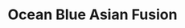 ---
layout: place
title: Ocean Blue Asian Fusion
permalink: /florida/clearwater/ocean-blue-asian-fusion.html
stateAbbr: FL
stateName: Florida
cityName: Clearwater
seo:
  type: restaurant
  links: https://oceanbluesushi.com/
place_id: ChIJw7sGc3XuwogRlg-BSbU99yI
photos:
  - name: >-
      places/ChIJw7sGc3XuwogRlg-BSbU99yI/photos/AeeoHcKnobTXkuvi-2wUZtndyZYHpMnipwfGg1NpaYB95326gNRQIw3UQ93T1gUs_eTtmXCiTygl2Gk-fJaibsuaj2RKn2Dp_3DNXlyOJCReDM1HJ5a5QvKR3HxDlOyVK3eITlUPgPVxjucZ-XQYSN02URawofWq0hVDkTiI8pSlHO3bI6f4XDlqxcy_QMLRgDYLCtUvBQurWqgPNzaqTR82BaBrl6BcyugMQhj9jxcNgFZo5ATq5lDH5nuRlGZUrUyc8ft1qWRM8v-C6bV_SldH8CjsnbmWmW-N_GMFyiQ2L4b0Sw
    widthPx: 1491
    heightPx: 1179
    authorAttributions:
      - displayName: Ocean Blue Asian Fusion
        uri: https://maps.google.com/maps/contrib/113911121034770684306
        photoUri: >-
          https://lh3.googleusercontent.com/a-/ALV-UjWnL96Tg9CeBGulNDNDSlkGA0RzMMeA4FRlzhXU79pfeW25gIc=s100-p-k-no-mo
    flagContentUri: >-
      https://www.google.com/local/imagery/report/?cb_client=maps_api_places.places_api&image_key=!1e10!2sAF1QipOm7kUuDKRl9K1TXniRhuMUXitHrTgbn_L2_mGE&hl=en-US
    googleMapsUri: >-
      https://www.google.com/maps/place//data=!3m4!1e2!3m2!1sAF1QipOm7kUuDKRl9K1TXniRhuMUXitHrTgbn_L2_mGE!2e10!4m2!3m1!1s0x88c2ee757306bbc3:0x22f73db549810f96
  - name: >-
      places/ChIJw7sGc3XuwogRlg-BSbU99yI/photos/AeeoHcIJ7t-who1Me65J7K-AbQkNievB1LsvliTU-C8DHHkhDkDg32X1hlPZ02m5czWXtsztXr_TKdtJT_Qi2xW1Xdk7amY7cb1JxmDiQfJzCnxkp9DZhMCxtV5eEmUe61wQodTdHzZ0LdzjmOetMKx5ptN42tPCYF8qwQjjqLqCer424iuqt6YQKbNuYsZGzR-CA6EyGTAAP_OerusxzJPwwvn-Im2wiRTBg6JYai81SpL_jKEFCR8w2fgihyiH0skAnWvvD_Gzrf1HO2J4NVa5eatjr0kk0J7IVuRb1vdkTvcO0A
    widthPx: 960
    heightPx: 720
    authorAttributions:
      - displayName: Ocean Blue Asian Fusion
        uri: https://maps.google.com/maps/contrib/113911121034770684306
        photoUri: >-
          https://lh3.googleusercontent.com/a-/ALV-UjWnL96Tg9CeBGulNDNDSlkGA0RzMMeA4FRlzhXU79pfeW25gIc=s100-p-k-no-mo
    flagContentUri: >-
      https://www.google.com/local/imagery/report/?cb_client=maps_api_places.places_api&image_key=!1e10!2sAF1QipO4wDr7E9MmQ3Vpdhz-vA9hwqni5P0ANH56WGrW&hl=en-US
    googleMapsUri: >-
      https://www.google.com/maps/place//data=!3m4!1e2!3m2!1sAF1QipO4wDr7E9MmQ3Vpdhz-vA9hwqni5P0ANH56WGrW!2e10!4m2!3m1!1s0x88c2ee757306bbc3:0x22f73db549810f96
  - name: >-
      places/ChIJw7sGc3XuwogRlg-BSbU99yI/photos/AeeoHcK8eFNfUJeyIaJp-cd_CcjdrN9eKgM5X1Ity_tmeQQRFERULb-VyMXCMfLSKx9v9wtAvSMlFWbgXIqBeWekVUREVfyXunzfcsCuNTbibJZvUDo3zpYE1iwm8g_mQ6ITOVmFonoZhIqiPreBtslrEXotKL0_7Ib4POxDmzCixdgHE3Vtr3SegqcUvW5Dc07jdJzrYA653PvErbXV7LFxxOqqViUWrqBb8fV-dVe9VupYApFFJ8CSmrwBr48XiflVn7h9x1qui7zM3HRbfWyNd81Vl-O794TXaLEFdaK1y_xlfeJL77-1ycB4sVJFf5ZqtSDHzDdAlOGyxc_KHQbHWbF7zJKqn9RjvDlCnlV_rhpMwJxOGWnhdvO9vBzmetDB_GYxAq6o5jDBXp59AkSb8wjr4BbPRlWFsJ6RWhdag8cYkA
    widthPx: 4000
    heightPx: 3000
    authorAttributions:
      - displayName: Thomas Seyfors
        uri: https://maps.google.com/maps/contrib/109351589230925055274
        photoUri: >-
          https://lh3.googleusercontent.com/a-/ALV-UjVASYUd70TonTSqirxQRPKAfOYhDHa8Q0D4qGL83U44wFE5a_OV=s100-p-k-no-mo
    flagContentUri: >-
      https://www.google.com/local/imagery/report/?cb_client=maps_api_places.places_api&image_key=!1e10!2sCIHM0ogKEICAgID96K-0Lg&hl=en-US
    googleMapsUri: >-
      https://www.google.com/maps/place//data=!3m4!1e2!3m2!1sCIHM0ogKEICAgID96K-0Lg!2e10!4m2!3m1!1s0x88c2ee757306bbc3:0x22f73db549810f96
  - name: >-
      places/ChIJw7sGc3XuwogRlg-BSbU99yI/photos/AeeoHcLw4uqyiqSPx5OteNvDxWjZzWaz1CEPJB4N66DRF__b_0oG_TCEnlv99TY2zTv8qhyecLI5bZ4X7W_veyRmd982iWXThYzqR0BNov_YKTts3sZ3goSe-oYWnsXeSd18odjekiUUgjvtnNSN9hYLuJtWuc0a5TBHcl0-81Q4zCUD5E_seWfljyCS3qlbJOd6O1Ipc0fr4-wXSETN5uOjyKH-KWFVlKhxYMpQVfPuBM2fDuXjuI87lYCQHEQU7OE5PZD5S54BZjCN2KsNc6Zuk365op_wyDCWR2UnbbOmhqkDxYNWHPd5o91GZPa5eHmuwRrsDCMrHYf6OHsFZvADeh5B2rcyRhR3cskFnqdH4X50CSLV-ihvp4cANoZsBgFhvRi0lcjStZ6dQbBb1F6XXIrekWeIyiYsBf5eicku3YewGnXx
    widthPx: 1920
    heightPx: 1080
    authorAttributions:
      - displayName: Bryan Flemings
        uri: https://maps.google.com/maps/contrib/104253042496230874010
        photoUri: >-
          https://lh3.googleusercontent.com/a/ACg8ocJZxeoIy4k7xhata0WPTOrvMgyTSIwMyh5fhPuyprlycyUTSw=s100-p-k-no-mo
    flagContentUri: >-
      https://www.google.com/local/imagery/report/?cb_client=maps_api_places.places_api&image_key=!1e10!2sCIHM0ogKEICAgICzzdrWrAE&hl=en-US
    googleMapsUri: >-
      https://www.google.com/maps/place//data=!3m4!1e2!3m2!1sCIHM0ogKEICAgICzzdrWrAE!2e10!4m2!3m1!1s0x88c2ee757306bbc3:0x22f73db549810f96
  - name: >-
      places/ChIJw7sGc3XuwogRlg-BSbU99yI/photos/AeeoHcI9gqiTHeHLWE0tMxew8Se299GpoA779FuawnWTJiZEp41MnpRO8B7IBkHqkyA2VcL0yM3F-Uh-i8rMJLw0_LyuM_CXCZixIiN02NDt2fY2uh8nCkWRUhZ8TncTqy4RzIV24fCfdOS98kD772pUVRD2nRkc-o9MtG-CpAoifmXnlDSHa3A4WSCZS5MckV3gnGx0O_Bc9DWvNfTRewqSnHFEbr0qb-OjMCGC7vSS1vekodcRVAjc3J4O6q8a-MdKNH4rU0aMoekNpMmSx05Ie6XAEgo5w_TGMFWYKsjvEYxAiAucwTurmqrfE0tNSiEOtPfD1Y8vAAE1MP9Zp8kFQpR2y7ijrFNbupaimUphrlX3BrebH0rCZRzqqF9ivSHoNagl1OrNdHSXiNJE9Y1kuJP4UGEDUig5QqD6rS955Bsfbw
    widthPx: 3024
    heightPx: 4032
    authorAttributions:
      - displayName: Lakeya Johnson
        uri: https://maps.google.com/maps/contrib/115407695420092445765
        photoUri: >-
          https://lh3.googleusercontent.com/a-/ALV-UjUfwVLPfSQoXt4t6xDBs_gXXWLhqEjWMjW0KOQGYJMkHnVJ4xY=s100-p-k-no-mo
    flagContentUri: >-
      https://www.google.com/local/imagery/report/?cb_client=maps_api_places.places_api&image_key=!1e10!2sCIHM0ogKEICAgIC9_5iKCQ&hl=en-US
    googleMapsUri: >-
      https://www.google.com/maps/place//data=!3m4!1e2!3m2!1sCIHM0ogKEICAgIC9_5iKCQ!2e10!4m2!3m1!1s0x88c2ee757306bbc3:0x22f73db549810f96
  - name: >-
      places/ChIJw7sGc3XuwogRlg-BSbU99yI/photos/AeeoHcI2os0dc6PvaPFVZbyMMHYPddLCiPXcKLuTUxD21GCPErZAPhR8ZYN6N-XiuAbXGIXNIbntzt8Q0LbbSpsbY7ylfekZ_F4ywqbo_pKVMWfqPreDHABWdfY6vc8wcOZmMKG4LhlBbnxLDjFwPn8aOhJwJCvVDsaPwIFUcyxkITeQCI77jN7An7LOgwuWL6nxuX_QORfPiN9UhO33vRFLc5Ge1DnFP7mHg9xNukKcyHerJkJVpA_dr3eV8KI6uJdXWxS3Gq9CyPQHKKGSko9YPFS0XFDUyT7RC6wbOuUEee7f4CvovC-p3ouoCcpZ1pjV40ikIhjfw_AKygx3jQQ0Jr4-QxOUytSLsAuIq-cIgZVY6AT0TbIBoiZDYAhitG52jqzPVvGFoDn1_id0tOjbn2VDUG_b4j1iHEU_424xI_FPPtjb
    widthPx: 4000
    heightPx: 3000
    authorAttributions:
      - displayName: Tootsie Nguyen
        uri: https://maps.google.com/maps/contrib/112108698643576613797
        photoUri: >-
          https://lh3.googleusercontent.com/a-/ALV-UjU4n27bJyA1jBgcPzfW0xDGgOba6i8Rm8-Uwat7jng9vZGQx7YvXw=s100-p-k-no-mo
    flagContentUri: >-
      https://www.google.com/local/imagery/report/?cb_client=maps_api_places.places_api&image_key=!1e10!2sCIHM0ogKEICAgIDdta-xmAE&hl=en-US
    googleMapsUri: >-
      https://www.google.com/maps/place//data=!3m4!1e2!3m2!1sCIHM0ogKEICAgIDdta-xmAE!2e10!4m2!3m1!1s0x88c2ee757306bbc3:0x22f73db549810f96
  - name: >-
      places/ChIJw7sGc3XuwogRlg-BSbU99yI/photos/AeeoHcJ4VdCMsv_RVv6WN_BXmpsDbzXCbzMFXgWSjcqLjIoEaGHn_6h10WGMW98vavQmXVfyj_L6Nitwr372pi40edO_A5BTS1Z_HUSIUDnTl5YubGzxxMm0Zfw88b56qopE3HJWMBur-eAdOjHXndVSnf1E0e8IVYYp47JReKeg8m7OqYyWmAqvPop-9UO-9mcHg9cRrlqjnKMVt8TNGykne9KV7DU5-bTUVClyMC2BVj7b_mqG5UbL9Pt7v_mlaLT-0RRdR8O10wlyWuJ1RI2dm9KEMDld-khhb9UrRZCEq1WmmgeCHq_3VrAaqsmmvCRqYWbgfI5vSnw0M1Gdr7EjuEvT6u6f8GsB9aVCwkR64QtwFVRqmDDWNZpLC9K4VjIkUa8hoVt-G6BPBdgGz214k45WYUxOt5JSWQFJCcIdC6Vqqg
    widthPx: 3024
    heightPx: 4032
    authorAttributions:
      - displayName: Richard Gregorio
        uri: https://maps.google.com/maps/contrib/103697272307264121976
        photoUri: >-
          https://lh3.googleusercontent.com/a-/ALV-UjW6uPzrxvXJQKDzFe2Zto-HciAR0drFf5rn1aplFB6v4ObWZvng=s100-p-k-no-mo
    flagContentUri: >-
      https://www.google.com/local/imagery/report/?cb_client=maps_api_places.places_api&image_key=!1e10!2sCIHM0ogKEICAgICH0d3KSw&hl=en-US
    googleMapsUri: >-
      https://www.google.com/maps/place//data=!3m4!1e2!3m2!1sCIHM0ogKEICAgICH0d3KSw!2e10!4m2!3m1!1s0x88c2ee757306bbc3:0x22f73db549810f96
  - name: >-
      places/ChIJw7sGc3XuwogRlg-BSbU99yI/photos/AeeoHcIrTAAL2mGKwXGzAPGLJ0ill-rXU53OiibefvLmQpzv7lZ-mJX3CMXdIPGIQ44q69t8Ki5vEahLJtYc8VSJK4ETbscOmQ7TDlHOrhRYjdBcc5knoY_QFoJ6Mccv-MSKIU_td8ZnR_FkTRrge4qWyTUBqgXjlzPWNWu1S2gstD7AD3GMbjndGbeztmeOiqPiclnYLUORaZnyA0zlToOwyHz3eBygwYuVkmiqT3FFkTB3BJWYg7b9wt0CTOvk8zkRn5Nu2cyZx5CoBwiIow34dGUq1IOcS7OvEothRn3ix0IInWTH_C6X4rsAIRedWw0LMQdB76DNlNLSwo0su-xfWHsLuMav65nvfWa8av8Tr3q_jV_FrF1G9c1jTUh6iRw7S29SaLKQW_FxgunAQAlsLkaw5nObSyXTb4z6541eaoM
    widthPx: 3024
    heightPx: 4032
    authorAttributions:
      - displayName: michael ortega
        uri: https://maps.google.com/maps/contrib/109821358611579319751
        photoUri: >-
          https://lh3.googleusercontent.com/a-/ALV-UjVFtYly_JnC99bVD9wgW33W2kalhLZFyHQchCo3PDvjtm0d0-Cv=s100-p-k-no-mo
    flagContentUri: >-
      https://www.google.com/local/imagery/report/?cb_client=maps_api_places.places_api&image_key=!1e10!2sCIHM0ogKEICAgICkrej9Mw&hl=en-US
    googleMapsUri: >-
      https://www.google.com/maps/place//data=!3m4!1e2!3m2!1sCIHM0ogKEICAgICkrej9Mw!2e10!4m2!3m1!1s0x88c2ee757306bbc3:0x22f73db549810f96
  - name: >-
      places/ChIJw7sGc3XuwogRlg-BSbU99yI/photos/AeeoHcJoweogoIESHgR9x0RjuoOKZHiYRmMsCDIz5zKNYToB9i5rwHMgrt_0UZVrbK2q-2sk_DPddpJWxMxCDP_g12DXeTQxkhGGA6hpB3bCtZoeBNWYuItgUqZaK4ZHrZyDwgowb88JBtq8oNXyBGY4FxOi1J9MAjxXDbO9hORzxkneSGz-Zcy2L2OmvRSQJETMYkdz8Cy_FQUtXgo0hoaAisOqJGxHEVl25JAH3QtPuHYF_xTVsbnXOnJewLgPdogLAaUmUfE_4xQfA4ApNusaAETPQMdP4PDj06Fp4zaGVSiO_msfxBsgF13Cu1N0ASDr3zzTkreBm2CeqEhpAzcbEFxvlP7we7N43pLWkAhQrBNQ9Qw4UJo0RdByyIvkcPG4KvfbCmte_tHsniQkv29fsvsGlSwF7s4dyhtXpJaTgnQ
    widthPx: 3000
    heightPx: 4000
    authorAttributions:
      - displayName: Melissa Jean
        uri: https://maps.google.com/maps/contrib/107080660883717783186
        photoUri: >-
          https://lh3.googleusercontent.com/a-/ALV-UjVcSvTMIxgnbn167Rd2JP7ymSDaMSNIhpaI89DQG-gnVDc6yJNMOg=s100-p-k-no-mo
    flagContentUri: >-
      https://www.google.com/local/imagery/report/?cb_client=maps_api_places.places_api&image_key=!1e10!2sCIHM0ogKEICAgICt-O-ESA&hl=en-US
    googleMapsUri: >-
      https://www.google.com/maps/place//data=!3m4!1e2!3m2!1sCIHM0ogKEICAgICt-O-ESA!2e10!4m2!3m1!1s0x88c2ee757306bbc3:0x22f73db549810f96
  - name: >-
      places/ChIJw7sGc3XuwogRlg-BSbU99yI/photos/AeeoHcK0ISaXHFsJ4LTbPycSNaDDRXOk1Xendc0V2FpB9cqorMWnVWGYcqFJL9b9MaIhe9L0sUCWkv6hMGsak2_JAGLHQCekwK5cyItJ81g-aSQUGVZle4Miv_c7mVRv-gTjdXK9355X7hJ4SAjpiZHhL2i5QLBDmJBfJRKcmqD3oJt7FyKkj39up-rALAjPEnx8iiyN7EaFofuezWS3FkthzG3dPJe7k99ExbHoGfsXTywkjrupLXWpUXyDzhmdGaiHVU1LlHQr6z6W2wHkD5nWeE315fsluDpY1tlrRk98p7UfxH2w7dzDPsPMgs1F12DZN-yuJ6VzTa_EGuyQD3JtTtHbDNZPEYD_hTmMmptVfxqryslq-I4Mg1zE452i6un8KOdaFJW08N4zEKRj62RvhYIQmHa0UEBKovNlo19SOl2LqOY
    widthPx: 3000
    heightPx: 4000
    authorAttributions:
      - displayName: Thomas Seyfors
        uri: https://maps.google.com/maps/contrib/109351589230925055274
        photoUri: >-
          https://lh3.googleusercontent.com/a-/ALV-UjVASYUd70TonTSqirxQRPKAfOYhDHa8Q0D4qGL83U44wFE5a_OV=s100-p-k-no-mo
    flagContentUri: >-
      https://www.google.com/local/imagery/report/?cb_client=maps_api_places.places_api&image_key=!1e10!2sCIHM0ogKEICAgID96K-07gE&hl=en-US
    googleMapsUri: >-
      https://www.google.com/maps/place//data=!3m4!1e2!3m2!1sCIHM0ogKEICAgID96K-07gE!2e10!4m2!3m1!1s0x88c2ee757306bbc3:0x22f73db549810f96
address: 2475 McMullen Booth Rd ste m, Clearwater, FL 33759, USA
street: 2475 McMullen Booth Rd ste m
city: Clearwater
state: FL
zip: '33759'
country: USA
neighborhood: null
latitude: '28.011410'
longitude: '-82.710807'
accessibility_options:
  wheelchairAccessibleParking: true
  wheelchairAccessibleEntrance: true
  wheelchairAccessibleRestroom: true
  wheelchairAccessibleSeating: true
business_status: OPERATIONAL
name: Ocean Blue Asian Fusion
google_maps_links:
  directionsUri: >-
    https://www.google.com/maps/dir//''/data=!4m7!4m6!1m1!4e2!1m2!1m1!1s0x88c2ee757306bbc3:0x22f73db549810f96!3e0
  placeUri: https://maps.google.com/?cid=2519550365368651670
  writeAReviewUri: >-
    https://www.google.com/maps/place//data=!4m3!3m2!1s0x88c2ee757306bbc3:0x22f73db549810f96!12e1
  reviewsUri: >-
    https://www.google.com/maps/place//data=!4m4!3m3!1s0x88c2ee757306bbc3:0x22f73db549810f96!9m1!1b1
  photosUri: >-
    https://www.google.com/maps/place//data=!4m3!3m2!1s0x88c2ee757306bbc3:0x22f73db549810f96!10e5
primary_type: Sushi Restaurant
opening_hours:
  regular: null
  current: null
secondary_opening_hours:
  regular:
    weekdayDescriptions: null
    type: null
  current:
    weekdayDescriptions: null
    type: null
phone: (727) 791-6640
price_level: PRICE_LEVEL_MODERATE
price_range: $20 &ndash; $30
rating: '4.5'
rating_count: 0
website: https://oceanbluesushi.com/
description: >-
  Explore Ocean Blue Asian Fusion in Clearwater, FL$$$Ocean Blue Asian Fusion in
  Clearwater, Florida, stands out as a cozy spot for savoring fresh Japanese
  dishes in a relaxed atmosphere. This sushi restaurant offers a variety of
  creative rolls and flavorful options that highlight the best of Asian fusion
  cuisine, making it a go-to choice for those seeking authentic tastes with a
  modern twist. With attentive service and a selection of dishes like tasty
  ramen and sake, it's ideal for casual meals with friends or family. The
  accessible features, such as wheelchair-friendly seating and parking, add to
  the welcoming vibe, ensuring everyone can enjoy the experience. Overall, it's
  a reliable destination for anyone exploring top-rated sushi places near me in
  the area.
generative_summary: >-
  Explore Ocean Blue Asian Fusion in Clearwater, FL$$$Ocean Blue Asian Fusion in
  Clearwater, Florida, stands out as a cozy spot for savoring fresh Japanese
  dishes in a relaxed atmosphere. This sushi restaurant offers a variety of
  creative rolls and flavorful options that highlight the best of Asian fusion
  cuisine, making it a go-to choice for those seeking authentic tastes with a
  modern twist. With attentive service and a selection of dishes like tasty
  ramen and sake, it's ideal for casual meals with friends or family. The
  accessible features, such as wheelchair-friendly seating and parking, add to
  the welcoming vibe, ensuring everyone can enjoy the experience. Overall, it's
  a reliable destination for anyone exploring top-rated sushi places near me in
  the area.
generative_disclosure: Summarized by AI using the Grok-3-Mini model.
reviews:
  - name: >-
      places/ChIJw7sGc3XuwogRlg-BSbU99yI/reviews/ChdDSUhNMG9nS0VJQ0FnSUNIMGUyY2pRRRAB
    relativePublishTimeDescription: 7 months ago
    rating: 4
    text:
      text: >-
        The sushi was pretty good. They all came fried for some reason. The
        scallop rice was absolutely delicious. The seaweed salad was very good
        as well. I would order from this place again. My family and I got a
        delivery so the food was not hot when it arrived. Wasn’t really
        expecting it to be hot but at least room temperature. It was pretty
        expensive. The udon noodles, were ok. There was not much flavor to them
        and the broccoli was undercooked, and the carrots were also undercooked
        as well. The miso soup was super salty. The sushi was really good
        though.
      languageCode: en
    originalText:
      text: >-
        The sushi was pretty good. They all came fried for some reason. The
        scallop rice was absolutely delicious. The seaweed salad was very good
        as well. I would order from this place again. My family and I got a
        delivery so the food was not hot when it arrived. Wasn’t really
        expecting it to be hot but at least room temperature. It was pretty
        expensive. The udon noodles, were ok. There was not much flavor to them
        and the broccoli was undercooked, and the carrots were also undercooked
        as well. The miso soup was super salty. The sushi was really good
        though.
      languageCode: en
    authorAttribution:
      displayName: Richard Gregorio
      uri: https://www.google.com/maps/contrib/103697272307264121976/reviews
      photoUri: >-
        https://lh3.googleusercontent.com/a-/ALV-UjW6uPzrxvXJQKDzFe2Zto-HciAR0drFf5rn1aplFB6v4ObWZvng=s128-c0x00000000-cc-rp-mo-ba5
    publishTime: '2024-09-05T23:13:21.294853Z'
    flagContentUri: >-
      https://www.google.com/local/review/rap/report?postId=ChdDSUhNMG9nS0VJQ0FnSUNIMGUyY2pRRRAB&d=17924085&t=1
    googleMapsUri: >-
      https://www.google.com/maps/reviews/data=!4m6!14m5!1m4!2m3!1sChdDSUhNMG9nS0VJQ0FnSUNIMGUyY2pRRRAB!2m1!1s0x88c2ee757306bbc3:0x22f73db549810f96
  - name: >-
      places/ChIJw7sGc3XuwogRlg-BSbU99yI/reviews/ChdDSUhNMG9nS0VJQ0FnTUN3dE1paGx3RRAB
    relativePublishTimeDescription: 4 weeks ago
    rating: 5
    text:
      text: >-
        The sashimi was AMAZING!!!!! We also were able to create our own sushi
        roll and it was delicious and fun!
      languageCode: en
    originalText:
      text: >-
        The sashimi was AMAZING!!!!! We also were able to create our own sushi
        roll and it was delicious and fun!
      languageCode: en
    authorAttribution:
      displayName: dee
      uri: https://www.google.com/maps/contrib/100668627004418454736/reviews
      photoUri: >-
        https://lh3.googleusercontent.com/a-/ALV-UjUPpP1q2vgQpNF0M1FzFGDueqROZJ72fb6GxaZaZX3q6DmMfil0=s128-c0x00000000-cc-rp-mo-ba2
    publishTime: '2025-03-16T22:08:57.125881Z'
    flagContentUri: >-
      https://www.google.com/local/review/rap/report?postId=ChdDSUhNMG9nS0VJQ0FnTUN3dE1paGx3RRAB&d=17924085&t=1
    googleMapsUri: >-
      https://www.google.com/maps/reviews/data=!4m6!14m5!1m4!2m3!1sChdDSUhNMG9nS0VJQ0FnTUN3dE1paGx3RRAB!2m1!1s0x88c2ee757306bbc3:0x22f73db549810f96
  - name: >-
      places/ChIJw7sGc3XuwogRlg-BSbU99yI/reviews/ChdDSUhNMG9nS0VJQ0FnSUQ5NlB1OC13RRAB
    relativePublishTimeDescription: a year ago
    rating: 5
    text:
      text: >-
        What a wonderful place to have dinner. My girlfriend and I ate here this
        past Saturday and everything was amazing. Our server was very attentive
        and the sushi chefs were awesome. We ordered 4 different sushi rolls and
        a few appetizers to try everything out. Everything was great! We will
        definitely be coming back again!
      languageCode: en
    originalText:
      text: >-
        What a wonderful place to have dinner. My girlfriend and I ate here this
        past Saturday and everything was amazing. Our server was very attentive
        and the sushi chefs were awesome. We ordered 4 different sushi rolls and
        a few appetizers to try everything out. Everything was great! We will
        definitely be coming back again!
      languageCode: en
    authorAttribution:
      displayName: Thomas Seyfors
      uri: https://www.google.com/maps/contrib/109351589230925055274/reviews
      photoUri: >-
        https://lh3.googleusercontent.com/a-/ALV-UjVASYUd70TonTSqirxQRPKAfOYhDHa8Q0D4qGL83U44wFE5a_OV=s128-c0x00000000-cc-rp-mo-ba4
    publishTime: '2024-03-12T22:18:48.698636Z'
    flagContentUri: >-
      https://www.google.com/local/review/rap/report?postId=ChdDSUhNMG9nS0VJQ0FnSUQ5NlB1OC13RRAB&d=17924085&t=1
    googleMapsUri: >-
      https://www.google.com/maps/reviews/data=!4m6!14m5!1m4!2m3!1sChdDSUhNMG9nS0VJQ0FnSUQ5NlB1OC13RRAB!2m1!1s0x88c2ee757306bbc3:0x22f73db549810f96
  - name: >-
      places/ChIJw7sGc3XuwogRlg-BSbU99yI/reviews/ChdDSUhNMG9nS0VJQ0FnSUM5XzVpS3NRRRAB
    relativePublishTimeDescription: a year ago
    rating: 5
    text:
      text: >-
        My first time here and I’m glad I came. I had the Spicy Seafood Ramen
        and it was delicious. The broth was so flavorful. The scallops and
        shrimp were cooked perfectly. The broth stayed hot the entire meal. It
        was AWESOME! Service was fast and friendly. I can’t wait to go back.
      languageCode: en
    originalText:
      text: >-
        My first time here and I’m glad I came. I had the Spicy Seafood Ramen
        and it was delicious. The broth was so flavorful. The scallops and
        shrimp were cooked perfectly. The broth stayed hot the entire meal. It
        was AWESOME! Service was fast and friendly. I can’t wait to go back.
      languageCode: en
    authorAttribution:
      displayName: Lakeya Johnson
      uri: https://www.google.com/maps/contrib/115407695420092445765/reviews
      photoUri: >-
        https://lh3.googleusercontent.com/a-/ALV-UjUfwVLPfSQoXt4t6xDBs_gXXWLhqEjWMjW0KOQGYJMkHnVJ4xY=s128-c0x00000000-cc-rp-mo-ba4
    publishTime: '2024-03-11T20:55:46.797850Z'
    flagContentUri: >-
      https://www.google.com/local/review/rap/report?postId=ChdDSUhNMG9nS0VJQ0FnSUM5XzVpS3NRRRAB&d=17924085&t=1
    googleMapsUri: >-
      https://www.google.com/maps/reviews/data=!4m6!14m5!1m4!2m3!1sChdDSUhNMG9nS0VJQ0FnSUM5XzVpS3NRRRAB!2m1!1s0x88c2ee757306bbc3:0x22f73db549810f96
  - name: >-
      places/ChIJw7sGc3XuwogRlg-BSbU99yI/reviews/ChZDSUhNMG9nS0VJQ0FnSUN6emRyV1RBEAE
    relativePublishTimeDescription: 10 months ago
    rating: 5
    text:
      text: >-
        Open later than other sushi spots!

        Breading is a little bit thick on rolls.

        Vast knowledge & variety of Sake.  If u like dry, filtered style; 'Ozeki
        sake "Karatamba" - dry wave', is the way to go!

        Lots of seating areas, hidden gem!  Fish tank for kids, lots of TV's for
        sports...  & super friendly.


        Will be back to try more
      languageCode: en
    originalText:
      text: >-
        Open later than other sushi spots!

        Breading is a little bit thick on rolls.

        Vast knowledge & variety of Sake.  If u like dry, filtered style; 'Ozeki
        sake "Karatamba" - dry wave', is the way to go!

        Lots of seating areas, hidden gem!  Fish tank for kids, lots of TV's for
        sports...  & super friendly.


        Will be back to try more
      languageCode: en
    authorAttribution:
      displayName: Bryan Flemings
      uri: https://www.google.com/maps/contrib/104253042496230874010/reviews
      photoUri: >-
        https://lh3.googleusercontent.com/a/ACg8ocJZxeoIy4k7xhata0WPTOrvMgyTSIwMyh5fhPuyprlycyUTSw=s128-c0x00000000-cc-rp-mo-ba3
    publishTime: '2024-06-04T01:49:05.811355Z'
    flagContentUri: >-
      https://www.google.com/local/review/rap/report?postId=ChZDSUhNMG9nS0VJQ0FnSUN6emRyV1RBEAE&d=17924085&t=1
    googleMapsUri: >-
      https://www.google.com/maps/reviews/data=!4m6!14m5!1m4!2m3!1sChZDSUhNMG9nS0VJQ0FnSUN6emRyV1RBEAE!2m1!1s0x88c2ee757306bbc3:0x22f73db549810f96
review_summary: >-
  Insights from Recent Reviews$$$Visitors to this sushi spot often rave about
  the fresh and creative rolls that bring a fun element to their meals, making
  it a hit for those craving flavorful Japanese options. Many appreciate the
  attentive service and variety of dishes like sashimi and ramen, which deliver
  a satisfying dining experience that's perfect for groups or a quick bite.
  While some mentions of delivery orders note that food arrives cooler than
  expected, the overall consensus highlights the spot's welcoming atmosphere and
  solid portions that keep folks coming back. It's praised for its extensive
  sake selection and kid-friendly features, adding to its appeal as a versatile
  eatery. In short, if you're hunting for reliable sushi restaurants near me,
  this place offers a generally enjoyable vibe with tasty highlights that make
  it worth trying.
review_disclosure: Summarized by AI using the Grok-3-Mini model.
parking_options:
  freeParkingLot: true
  freeStreetParking: true
  valetParking: false
payment_options:
  acceptsCreditCards: true
  acceptsDebitCards: true
  acceptsCashOnly: false
allow_dogs: null
curbside_pickup: null
delivery: true
dine_in: true
good_for_children: true
good_for_groups: true
good_for_sports: null
live_music: false
menu_for_children: null
outdoor_seating: false
reservable: true
restroom: true
serves_beer: true
serves_breakfast: false
serves_brunch: false
serves_cocktails: true
serves_coffee: false
serves_dinner: true
serves_dessert: true
serves_lunch: true
serves_vegetarian_food: true
serves_wine: true
takeout: true
update_category: pro
places_description: >-
  Sushi, bento boxes & other Japanese dishes served in a small, bare-bones
  eatery.

---